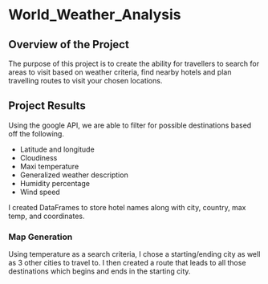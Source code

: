 # World_Weather_Analysis

## Overview of the Project

The purpose of this project is to create the ability for travellers to search for areas to visit based on weather criteria, find nearby hotels and plan travelling routes to visit your chosen locations.

## Project Results

Using the google API, we are able to filter for possible destinations based off the following.
* Latitude and longitude
* Cloudiness
* Maxi temperature
* Generalized weather description
* Humidity percentage
* Wind speed

I created DataFrames to store hotel names along with city, country, max temp, and coordinates.

### Map Generation

Using temperature as a search criteria, I chose a starting/ending city as well as 3 other cities to travel to. I then created a route that leads to all those destinations which begins and ends in the starting city.

